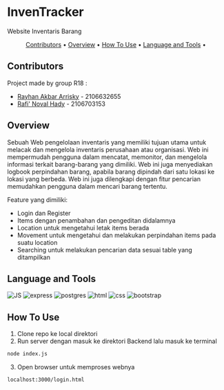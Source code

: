 # InvenTracker
Website Inventaris Barang



<p align ="center">
  <a href="#contributors">Contributors</a> •
  <a href="#overview">Overview</a> •
  <a href="#how-to-use">How To Use</a> •
  <a href="#language-and-tools">Language and Tools</a> •
</p>


## Contributors
Project made by group R18  :

- [Rayhan Akbar Arrisky](https://github.com/rayhan-akbar) - 2106632655
- [Rafi' Noval Hady](https://github.com/rafinovalh) - 2106703153


## Overview
Sebuah Web pengelolaan inventaris yang memiliki tujuan utama untuk melacak dan mengelola inventaris perusahaan atau organisasi. Web ini mempermudah pengguna dalam mencatat, memonitor, dan mengelola informasi terkait barang-barang yang dimiliki. Web ini juga menyediakan logbook perpindahan barang, apabila barang dipindah dari satu lokasi ke lokasi yang berbeda. Web ini juga dilengkapi dengan fitur pencarian memudahkan pengguna dalam mencari barang tertentu.

Feature yang dimiliki:

- Login dan Register
- Items dengan penambahan dan pengeditan didalamnya
- Location untuk mengetahui letak items berada
- Movement untuk mengetahui dan melakukan perpindahan items pada suatu location
- Searching untuk melakukan pencarian data sesuai table yang ditampilkan

## Language and Tools

<p float = "center">
<img alt="JS" src="https://img.shields.io/badge/-JavaScript-F7DF1E?style=flat-square&logo=javascript&logoColor=black">
<img alt="express" src="https://img.shields.io/badge/express.js-%23404d59.svg?style=flat-square&logo=express&logoColor=%2361DAFB">
<img alt="postgres" src="https://img.shields.io/badge/postgres-%23316192.svg?style=flat-square&logo=postgresql&logoColor=white" />
<img alt="html" src="https://img.shields.io/badge/html5-%23E34F26.svg?style=flat-square&logo=html5&logoColor=white" />
<img alt="css" src="https://img.shields.io/badge/css3-%231572B6.svg?style=flat-square&logo=css3&logoColor=white" />
<img alt="bootstrap" src="https://img.shields.io/badge/bootstrap-%238511FA.svg?style=flat-square&logo=bootstrap&logoColor=white" />
</p>

## How To Use

1. Clone repo ke local direktori 
2. Run server dengan masuk ke direktori Backend lalu masuk ke terminal
```sh
node index.js
```
3. Open browser untuk memproses webnya
```sh
localhost:3000/login.html
```







